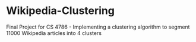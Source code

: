 # Wikipedia-Clustering
Final Project for CS 4786 - Implementing a clustering algorithm to segment 11000 Wikipedia articles into 4 clusters

